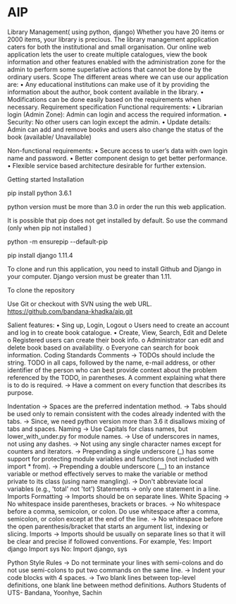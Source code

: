 # AIP
Library Management( using python, django)
Whether you have 20 items or 2000 items, your library is precious. The library management application caters for both the institutional and small organisation. Our online web application lets the user to create multiple catalogues, view the book information and other features enabled with the administration zone for the admin to perform some superlative actions that cannot be done by the ordinary users.
Scope
The different areas where we can use our application are:
•	Any educational institutions can make use of it by providing the information about the author, book content available in the library.
•	Modifications can be done easily based on the requirements when necessary.
Requirement specification
Functional requirements:
•	Librarian login (Admin Zone): Admin can login and access the required information.
•	Security: No other users can login except the admin.
•	Update details: Admin can add and remove books and users also change the status of the book (available/ Unavailable)


Non-functional requirements:
•	Secure access to user’s data with own login name and password.
•	Better component design to get better performance.
•	Flexible service based architecture desirable for further extension.

Getting started
Installation

pip install python 3.6.1

python version must be more than 3.0 in order the run this web application.

It is possible that pip does not get installed by default. So use the command (only when pip not installed )

python -m ensurepip --default-pip 

pip install django 1.11.4

To clone and run this application, you need to install Github and Django in your computer.
Django version must be greater than 1.11.

To clone the repository

Use Git or checkout with SVN using the web URL.
https://github.com/bandana-khadka/aip.git

Salient features:
•	Sing up, Login, Logout
o	Users need to create an account and log in to create book catalogue.
•	Create, View, Search, Edit and Delete
o	Registered users can create their book info.
o	Administrator can edit and delete book based on availability.
o	Everyone can search for book information.
 Coding Standards
Comments 
-> TODOs should include the string. TODO in all caps, followed by the name, e-mail address, or other identifier of the person who can best provide context about the problem referenced by the TODO, in parentheses. A comment explaining what there is to do is required. 
-> Have a comment on every function that describes its purpose.



Indentation
-> Spaces are the preferred indentation method.
-> Tabs should be used only to remain consistent with the codes already indented with the tabs.
-> Since, we need python version more than 3.6 it disallows mixing of tabs and spaces.
Naming 
-> Use Capitals for class names, but lower_with_under.py for module names.
 -> Use of underscores in names, not using any dashes.
 -> Not using any single character names except for counters and iterators.
 -> Prepending a single underscore (_) has some support for protecting module variables and functions (not included with import * from). 
-> Prepending a double underscore (__) to an instance variable or method effectively serves to make the variable or method private to its class (using name mangling). 
-> Don't abbreviate local variables (e.g., 'total' not 'tot')
Statements -> only one statement in a line.	
Imports Formatting -> Imports should be on separate lines.
White Spacing 
-> No whitespace inside parentheses, brackets or braces.
 -> No whitespace before a comma, semicolon, or colon. Do use whitespace after a comma, semicolon, or colon except at the end of the line. 
-> No whitespace before the open parenthesis/bracket that starts an argument list, indexing or slicing.
Imports
 -> Imports should be usually on separate lines so that it will be clear and precise if followed conventions.
For example,
Yes: Import django
         Import sys
No: Import django, sys




Python Style Rules 
-> Do not terminate your lines with semi-colons and do not use semi-colons to put two commands on the same line.
 -> Indent your code blocks with 4 spaces.
 -> Two blank lines between top-level definitions, one blank line between method definitions.
Authors
Students of UTS- Bandana, Yoonhye, Sachin

